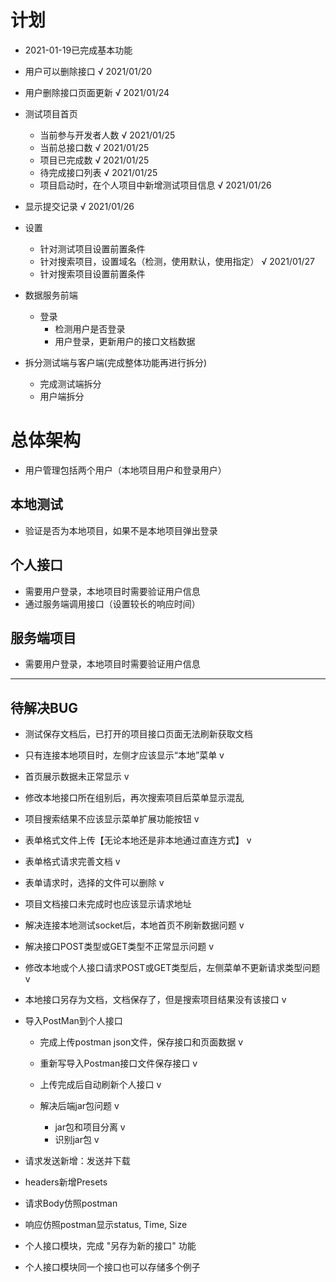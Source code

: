 # 计划
- 2021-01-19已完成基本功能
- 用户可以删除接口 √ 2021/01/20
- 用户删除接口页面更新 √ 2021/01/24
- 测试项目首页
  - 当前参与开发者人数 √ 2021/01/25
  - 当前总接口数 √ 2021/01/25
  - 项目已完成数 √ 2021/01/25
  - 待完成接口列表  √ 2021/01/25
  - 项目启动时，在个人项目中新增测试项目信息  √ 2021/01/26
- 显示提交记录  √ 2021/01/26
- 设置
  - 针对测试项目设置前置条件
  - 针对搜索项目，设置域名（检测，使用默认，使用指定） √ 2021/01/27
  - 针对搜索项目设置前置条件
- 数据服务前端
  - 登录
    - 检测用户是否登录
    - 用户登录，更新用户的接口文档数据


- 拆分测试端与客户端(完成整体功能再进行拆分)
  - 完成测试端拆分
  - 用户端拆分

# 总体架构
- 用户管理包括两个用户（本地项目用户和登录用户）
## 本地测试
- 验证是否为本地项目，如果不是本地项目弹出登录

## 个人接口
- 需要用户登录，本地项目时需要验证用户信息
- 通过服务端调用接口（设置较长的响应时间）

## 服务端项目
- 需要用户登录，本地项目时需要验证用户信息
--------------------------------------
## 待解决BUG
- 测试保存文档后，已打开的项目接口页面无法刷新获取文档
- 只有连接本地项目时，左侧才应该显示“本地”菜单 v
- 首页展示数据未正常显示 v
- 修改本地接口所在组别后，再次搜索项目后菜单显示混乱
- 项目搜索结果不应该显示菜单扩展功能按钮 v
- 表单格式文件上传【无论本地还是非本地通过直连方式】 v
- 表单格式请求完善文档 v
- 表单请求时，选择的文件可以删除 v
- 项目文档接口未完成时也应该显示请求地址
- 解决连接本地测试socket后，本地首页不刷新数据问题 v
- 解决接口POST类型或GET类型不正常显示问题 v
- 修改本地或个人接口请求POST或GET类型后，左侧菜单不更新请求类型问题 v
- 本地接口另存为文档，文档保存了，但是搜索项目结果没有该接口 v

- 导入PostMan到个人接口
  - 完成上传postman json文件，保存接口和页面数据 v
  - 重新写导入Postman接口文件保存接口  v
  - 上传完成后自动刷新个人接口 v

  - 解决后端jar包问题 v
    - jar包和项目分离 v
    - 识别jar包 v

- 请求发送新增：发送并下载
- headers新增Presets
- 请求Body仿照postman
- 响应仿照postman显示status, Time, Size
- 个人接口模块，完成 "另存为新的接口" 功能
- 个人接口模块同一个接口也可以存储多个例子
